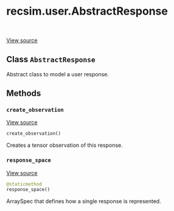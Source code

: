 <div itemscope itemtype="http://developers.google.com/ReferenceObject">
<meta itemprop="name" content="recsim.user.AbstractResponse" />
<meta itemprop="path" content="Stable" />
<meta itemprop="property" content="create_observation"/>
<meta itemprop="property" content="response_space"/>
</div>

# recsim.user.AbstractResponse

<table class="tfo-notebook-buttons tfo-api" align="left">
</table>

<a target="_blank" href="https://github.com/google-research/recsim/tree/master/recsim/user.py">View
source</a>

## Class `AbstractResponse`

Abstract class to model a user response.

<!-- Placeholder for "Used in" -->

## Methods

<h3 id="create_observation"><code>create_observation</code></h3>

<a target="_blank" href="https://github.com/google-research/recsim/tree/master/recsim/user.py">View
source</a>

```python
create_observation()
```

Creates a tensor observation of this response.

<h3 id="response_space"><code>response_space</code></h3>

<a target="_blank" href="https://github.com/google-research/recsim/tree/master/recsim/user.py">View
source</a>

```python
@staticmethod
response_space()
```

ArraySpec that defines how a single response is represented.
